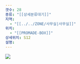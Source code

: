 ```yaml
---
갯수: 28
종류: "[[상세분류대기]]"
지역:
  - "[[../../ZONE/사무실|사무실]]"
위치:
  - "[[PROMADE-BOX]]"
상세위치: S12
설명:
---
```

![](http://192.168.50.22/devices/241123_IMG_0056.jpg)